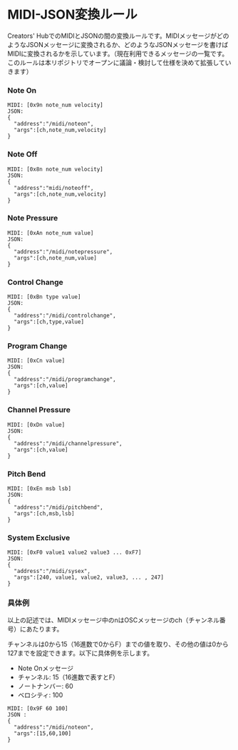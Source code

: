 # MIDI-JSON変換ルール

Creators' HubでのMIDIとJSONの間の変換ルールです。MIDIメッセージがどのようなJSONメッセージに変換されるか、どのようなJSONメッセージを書けばMIDIに変換されるかを示しています。（現在利用できるメッセージの一覧です。このルールは本リポジトリでオープンに議論・検討して仕様を決めて拡張していきます）

### Note On

```
MIDI: [0x9n note_num velocity]
JSON:
{
  "address":"/midi/noteon",
  "args":[ch,note_num,velocity]
}
```

### Note Off

```
MIDI: [0x8n note_num velocity]
JSON:
{
  "address":"midi/noteoff",
  "args":[ch,note_num,velocity]
}
```

### Note Pressure

```
MIDI: [0xAn note_num value]
JSON:
{
  "address":"/midi/notepressure",
  "args":[ch,note_num,value]
}
```

### Control Change

```
MIDI: [0xBn type value]
JSON:
{
  "address":"/midi/controlchange",
  "args":[ch,type,value]
}
```

### Program Change

```
MIDI: [0xCn value]
JSON:
{
  "address":"/midi/programchange",
  "args":[ch,value]
}
```

### Channel Pressure

```
MIDI: [0xDn value]
JSON:
{
  "address":"/midi/channelpressure",
  "args":[ch,value]
}
```

### Pitch Bend

```
MIDI: [0xEn msb lsb]
JSON:
{
  "address":"/midi/pitchbend",
  "args":[ch,msb,lsb]
}
```

### System Exclusive

```
MIDI: [0xF0 value1 value2 value3 ... 0xF7]
JSON:
{
  "address":"/midi/sysex",
  "args":[240, value1, value2, value3, ... , 247]
}
```

### 具体例

以上の記述では、MIDIメッセージ中のnはOSCメッセージのch（チャンネル番号）にあたります。

チャンネルは0から15（16進数で0からF）までの値を取り、その他の値は0から127までを設定できます。以下に具体例を示します。

- Note Onメッセージ
- チャンネル: 15（16進数で表すとF）
- ノートナンバー: 60
- ベロシティ: 100

```
MIDI: [0x9F 60 100]
JSON :
{
  "address":"/midi/noteon",
  "args":[15,60,100]
}
```
